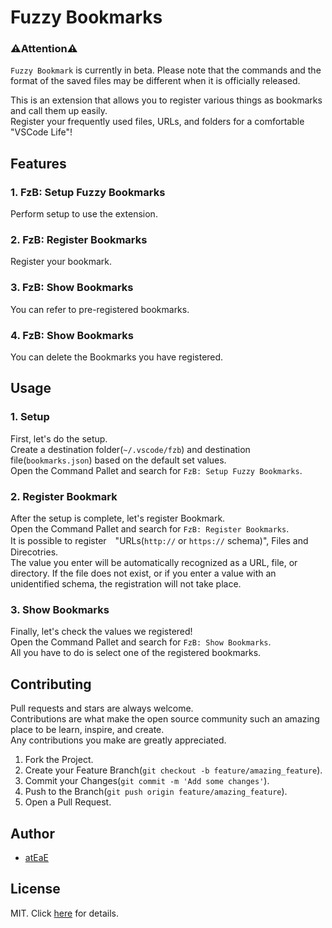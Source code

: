 # Fuzzy Bookmarks

### ⚠️Attention️️⚠️
`Fuzzy Bookmark` is currently in beta. Please note that the commands and the format of the saved files may be different when it is officially released.

This is an extension that allows you to register various things as bookmarks and call them up easily.  
Register your frequently used files, URLs, and folders for a comfortable "VSCode Life"!

## Features
### 1. FzB: Setup Fuzzy Bookmarks
Perform setup to use the extension.

### 2. FzB: Register Bookmarks
Register your bookmark.

### 3. FzB: Show Bookmarks
You can refer to pre-registered bookmarks.

### 4. FzB: Show Bookmarks
You can delete the Bookmarks you have registered.

## Usage
### 1. Setup
First, let's do the setup.  
Create a destination folder(`~/.vscode/fzb`) and destination file(`bookmarks.json`) based on the default set values.  
Open the Command Pallet and search for `FzB: Setup Fuzzy Bookmarks`.

### 2. Register Bookmark
After the setup is complete, let's register Bookmark.  
Open the Command Pallet and search for `FzB: Register Bookmarks`.  
It is possible to register　"URLs(`http://` or `https://` schema)", Files and Direcotries.  
The value you enter will be automatically recognized as a URL, file, or directory.
If the file does not exist, or if you enter a value with an unidentified schema, the registration will not take place.

### 3. Show Bookmarks
Finally, let's check the values we registered!  
Open the Command Pallet and search for `FzB: Show Bookmarks`.  
All you have to do is select one of the registered bookmarks.

## Contributing
Pull requests and stars are always welcome.  
Contributions are what make the open source community such an amazing place to be learn, inspire, and create.   
Any contributions you make are greatly appreciated.

1. Fork the Project.
2. Create your Feature Branch(`git checkout -b feature/amazing_feature`).
3. Commit your Changes(`git commit -m 'Add some changes'`).
4. Push to the Branch(`git push origin feature/amazing_feature`).
5. Open a Pull Request.
  
## Author
- [atEaE](https://github.com/atEaE)

## License
MIT. Click [here](./LICENSE) for details.
